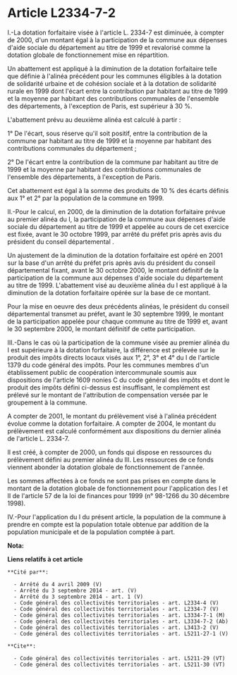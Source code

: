 # Article L2334-7-2

I.-La dotation forfaitaire visée à l'article L. 2334-7 est diminuée, à compter de 2000, d'un montant égal à la participation
de la commune aux dépenses d'aide sociale du département au titre de 1999 et revalorisé comme la dotation globale de
fonctionnement mise en répartition. 

Un abattement est appliqué à la diminution de la dotation forfaitaire telle que définie à l'alinéa précédent pour les
communes éligibles à la dotation de solidarité urbaine et de cohésion sociale et à la dotation de solidarité rurale en 1999
dont l'écart entre la contribution par habitant au titre de 1999 et la moyenne par habitant des contributions communales de
l'ensemble des départements, à l'exception de Paris, est supérieur à 30 %. 

L'abattement prévu au deuxième alinéa est calculé à partir : 

1° De l'écart, sous réserve qu'il soit positif, entre la contribution de la commune par habitant au titre de 1999 et la
moyenne par habitant des contributions communales du département ; 

2° De l'écart entre la contribution de la commune par habitant au titre de 1999 et la moyenne par habitant des contributions
communales de l'ensemble des départements, à l'exception de Paris. 

Cet abattement est égal à la somme des produits de 10 % des écarts définis aux 1° et 2° par la population de la commune en
1999. 

II.-Pour le calcul, en 2000, de la diminution de la dotation forfaitaire prévue au premier alinéa du I, la participation de
la commune aux dépenses d'aide sociale du département au titre de 1999 et appelée au cours de cet exercice est fixée, avant
le 30 octobre 1999, par arrêté du préfet pris après avis du président du conseil départemental . 

Un ajustement de la diminution de la dotation forfaitaire est opéré en 2001 sur la base d'un arrêté du préfet pris après avis
du président du conseil départemental fixant, avant le 30 octobre 2000, le montant définitif de la participation de la
commune aux dépenses d'aide sociale du département au titre de 1999. L'abattement visé au deuxième alinéa du I est appliqué à
la diminution de la dotation forfaitaire opérée sur la base de ce montant. 

Pour la mise en oeuvre des deux précédents alinéas, le président du conseil départemental transmet au préfet, avant le 30
septembre 1999, le montant de la participation appelée pour chaque commune au titre de 1999 et, avant le 30 septembre 2000,
le montant définitif de cette participation. 

III.-Dans le cas où la participation de la commune visée au premier alinéa du I est supérieure à la dotation forfaitaire, la
différence est prélevée sur le produit des impôts directs locaux visés aux 1°, 2°, 3° et 4° du I de l'article 1379 du code
général des impôts. Pour les communes membres d'un établissement public de coopération intercommunale soumis aux dispositions
de l'article 1609 nonies C du code général des impôts et dont le produit des impôts défini ci-dessus est insuffisant, le
complément est prélevé sur le montant de l'attribution de compensation versée par le groupement à la commune. 

A compter de 2001, le montant du prélèvement visé à l'alinéa précédent évolue comme la dotation forfaitaire. A compter de
2004, le montant du prélèvement est calculé conformément aux dispositions du dernier alinéa de l'article L. 2334-7. 

Il est créé, à compter de 2000, un fonds qui dispose en ressources du prélèvement défini au premier alinéa du III. Les
ressources de ce fonds viennent abonder la dotation globale de fonctionnement de l'année. 

Les sommes affectées à ce fonds ne sont pas prises en compte dans le montant de la dotation globale de fonctionnement pour
l'application des I et II de l'article 57 de la loi de finances pour 1999 (n° 98-1266 du 30 décembre 1998). 

IV.-Pour l'application du I du présent article, la population de la commune à prendre en compte est la population totale
obtenue par addition de la population municipale et de la population comptée à part.

**Nota:**



**Liens relatifs à cet article**

	**Cité par**:

	  - Arrêté du 4 avril 2009 (V)
	  - Arrêté du 3 septembre 2014 - art. (V)
	  - Arrêté du 3 septembre 2014 - art. 1 (V)
	  - Code général des collectivités territoriales - art. L2334-4 (V)
	  - Code général des collectivités territoriales - art. L2334-7 (V)
	  - Code général des collectivités territoriales - art. L3334-7-1 (M)
	  - Code général des collectivités territoriales - art. L3334-7-2 (Ab)
	  - Code général des collectivités territoriales - art. L3413-2 (V)
	  - Code général des collectivités territoriales - art. L5211-27-1 (V)

	**Cite**:

	  - Code général des collectivités territoriales - art. L5211-29 (VT)
	  - Code général des collectivités territoriales - art. L5211-30 (VT)
